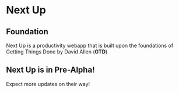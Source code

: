 # Next Up

## Foundation
Next Up is a productivity webapp that is built upon the foundations of Getting Things Done by David Allen (**GTD**)

## Next Up is in Pre-Alpha!
Expect more updates on their way!
